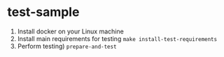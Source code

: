 # test-sample

1. Install docker on your Linux machine
2. Install main requirements for testing
    `make install-test-requirements`
3. Perform testing)
    `prepare-and-test`
